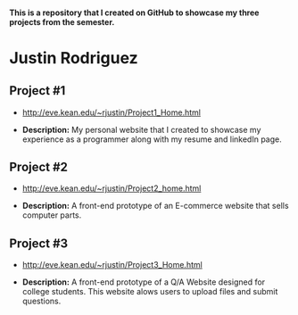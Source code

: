 #### This is a repository that I created on GitHub to showcase my three projects from the semester.


# Justin Rodriguez


## Project #1

- http://eve.kean.edu/~rjustin/Project1_Home.html

- <b>Description:</b>  My personal website that I created to showcase my experience as a programmer along with my resume and linkedIn page.


## Project #2

- http://eve.kean.edu/~rjustin/Project2_home.html

- <b>Description:</b>  A front-end prototype of an E-commerce website that sells computer parts.


## Project #3

- http://eve.kean.edu/~rjustin/Project3_Home.html

- <b>Description:</b>  A front-end prototype of a Q/A Website designed for college students. This website alows users to upload files and submit questions.
